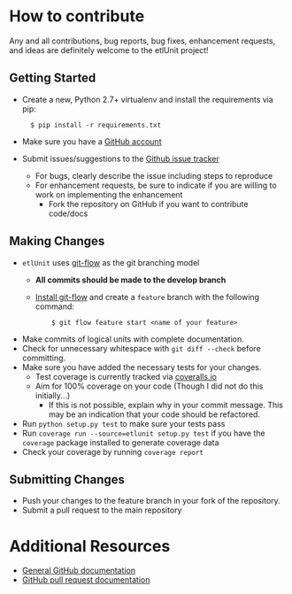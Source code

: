 # How to contribute

Any and all contributions, bug reports, bug fixes, enhancement requests, and ideas are definitely welcome to the etlUnit project!

## Getting Started

* Create a new, Python 2.7+ virtualenv and install the requirements via pip: 

        $ pip install -r requirements.txt

* Make sure you have a [GitHub account](https://github.com/signup/free)
* Submit issues/suggestions to the [Github issue tracker](https://github.com/dbaAlex/etlUnit/issues)
  * For bugs, clearly describe the issue including steps to reproduce
  * For enhancement requests, be sure to indicate if you are willing to work on implementing the enhancement
    * Fork the repository on GitHub if you want to contribute code/docs

## Making Changes

* `etlUnit` uses [git-flow](http://nvie.com/posts/a-successful-git-branching-model/) as the git branching model
  * **All commits should be made to the develop branch** 
  * [Install git-flow](https://github.com/nvie/gitflow) and create a `feature` branch with the following command: 
        
            $ git flow feature start <name of your feature>

* Make commits of logical units with complete documentation.
* Check for unnecessary whitespace with `git diff --check` before committing.
* Make sure you have added the necessary tests for your changes. 
  * Test coverage is currently tracked via [coveralls.io](https://coveralls.io/r/dbaAlex/etlUnit?branch=develop)
  * Aim for 100% coverage on your code (Though I did not do this initially...)
    * If this is not possible, explain why in your commit message. This may be an indication that your code should be refactored.
* Run `python setup.py test` to make sure your tests pass
* Run `coverage run --source=etlunit setup.py test` if you have the `coverage` package installed to generate coverage data
* Check your coverage by running `coverage report`

## Submitting Changes

* Push your changes to the feature branch in your fork of the repository.
* Submit a pull request to the main repository

# Additional Resources

* [General GitHub documentation](http://help.github.com/)
* [GitHub pull request documentation](http://help.github.com/send-pull-requests/)
